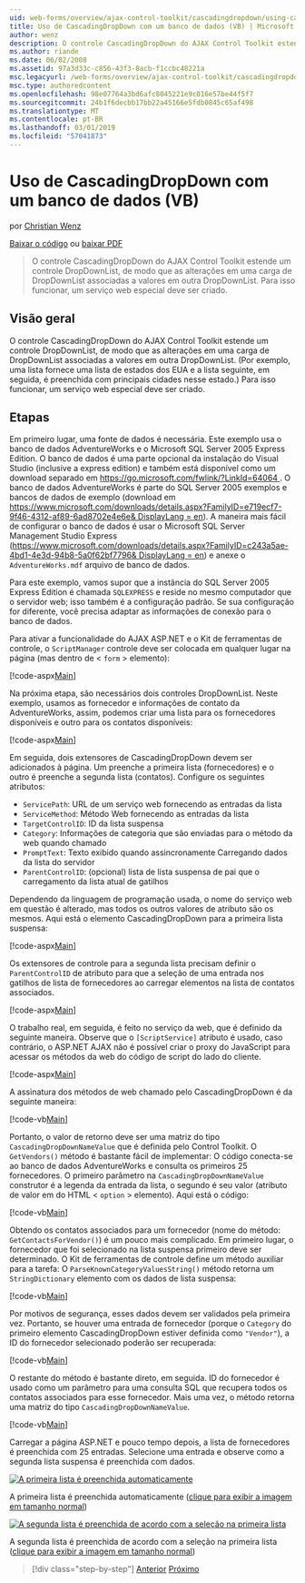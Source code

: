 ```yaml
---
uid: web-forms/overview/ajax-control-toolkit/cascadingdropdown/using-cascadingdropdown-with-a-database-vb
title: Uso de CascadingDropDown com um banco de dados (VB) | Microsoft Docs
author: wenz
description: O controle CascadingDropDown do AJAX Control Toolkit estende um controle DropDownList, de modo que as alterações em uma carga de DropDownList associado valores em anoth...
ms.author: riande
ms.date: 06/02/2008
ms.assetid: 97a3d33c-c856-43f3-8acb-f1ccbc48221a
msc.legacyurl: /web-forms/overview/ajax-control-toolkit/cascadingdropdown/using-cascadingdropdown-with-a-database-vb
msc.type: authoredcontent
ms.openlocfilehash: 98e07764a3bd6afc8045221e9c016e57be44f5f7
ms.sourcegitcommit: 24b1f6decbb17bb22a45166e5fdb0845c65af498
ms.translationtype: MT
ms.contentlocale: pt-BR
ms.lasthandoff: 03/01/2019
ms.locfileid: "57041873"
---
```

<a name="using-cascadingdropdown-with-a-database-vb"></a>Uso de CascadingDropDown com um banco de dados (VB)
====================
por [Christian Wenz](https://github.com/wenz)

[Baixar o código](http://download.microsoft.com/download/9/0/7/907760b1-2c60-4f81-aeb6-ca416a573b0d/cascadingdropdown1.vb.zip) ou [baixar PDF](http://download.microsoft.com/download/2/d/c/2dc10e34-6983-41d4-9c08-f78f5387d32b/cascadingdropdown1VB.pdf)

> O controle CascadingDropDown do AJAX Control Toolkit estende um controle DropDownList, de modo que as alterações em uma carga de DropDownList associadas a valores em outra DropDownList. Para isso funcionar, um serviço web especial deve ser criado.


## <a name="overview"></a>Visão geral

O controle CascadingDropDown do AJAX Control Toolkit estende um controle DropDownList, de modo que as alterações em uma carga de DropDownList associadas a valores em outra DropDownList. (Por exemplo, uma lista fornece uma lista de estados dos EUA e a lista seguinte, em seguida, é preenchida com principais cidades nesse estado.) Para isso funcionar, um serviço web especial deve ser criado.

## <a name="steps"></a>Etapas

Em primeiro lugar, uma fonte de dados é necessária. Este exemplo usa o banco de dados AdventureWorks e o Microsoft SQL Server 2005 Express Edition. O banco de dados é uma parte opcional da instalação do Visual Studio (inclusive a express edition) e também está disponível como um download separado em [ https://go.microsoft.com/fwlink/?LinkId=64064 ](https://go.microsoft.com/fwlink/?LinkId=64064). O banco de dados AdventureWorks é parte do SQL Server 2005 exemplos e bancos de dados de exemplo (download em [ https://www.microsoft.com/downloads/details.aspx?FamilyID=e719ecf7-9f46-4312-af89-6ad8702e4e6e&amp; DisplayLang = en](https://www.microsoft.com/downloads/details.aspx?FamilyID=e719ecf7-9f46-4312-af89-6ad8702e4e6e&amp;DisplayLang=en)). A maneira mais fácil de configurar o banco de dados é usar o Microsoft SQL Server Management Studio Express ([https://www.microsoft.com/downloads/details.aspx?FamilyID=c243a5ae-4bd1-4e3d-94b8-5a0f62bf7796&amp; DisplayLang = en](https://www.microsoft.com/downloads/details.aspx?FamilyID=c243a5ae-4bd1-4e3d-94b8-5a0f62bf7796&amp;DisplayLang=en)) e anexe o `AdventureWorks.mdf` arquivo de banco de dados.

Para este exemplo, vamos supor que a instância do SQL Server 2005 Express Edition é chamada `SQLEXPRESS` e reside no mesmo computador que o servidor web; isso também é a configuração padrão. Se sua configuração for diferente, você precisa adaptar as informações de conexão para o banco de dados.

Para ativar a funcionalidade do AJAX ASP.NET e o Kit de ferramentas de controle, o `ScriptManager` controle deve ser colocada em qualquer lugar na página (mas dentro de &lt; `form` &gt; elemento):

[!code-aspx[Main](using-cascadingdropdown-with-a-database-vb/samples/sample1.aspx)]

Na próxima etapa, são necessários dois controles DropDownList. Neste exemplo, usamos as fornecedor e informações de contato da AdventureWorks, assim, podemos criar uma lista para os fornecedores disponíveis e outro para os contatos disponíveis:

[!code-aspx[Main](using-cascadingdropdown-with-a-database-vb/samples/sample2.aspx)]

Em seguida, dois extensores de CascadingDropDown devem ser adicionados à página. Um preenche a primeira lista (fornecedores) e o outro é preenche a segunda lista (contatos). Configure os seguintes atributos:

- `ServicePath`: URL de um serviço web fornecendo as entradas da lista
- `ServiceMethod`: Método Web fornecendo as entradas da lista
- `TargetControlID`: ID da lista suspensa
- `Category`: Informações de categoria que são enviadas para o método da web quando chamado
- `PromptText`: Texto exibido quando assincronamente Carregando dados da lista do servidor
- `ParentControlID`: (opcional) lista de lista suspensa de pai que o carregamento da lista atual de gatilhos

Dependendo da linguagem de programação usada, o nome do serviço web em questão é alterado, mas todos os outros valores de atributo são os mesmos. Aqui está o elemento CascadingDropDown para a primeira lista suspensa:

[!code-aspx[Main](using-cascadingdropdown-with-a-database-vb/samples/sample3.aspx)]

Os extensores de controle para a segunda lista precisam definir o `ParentControlID` de atributo para que a seleção de uma entrada nos gatilhos de lista de fornecedores ao carregar elementos na lista de contatos associados.

[!code-aspx[Main](using-cascadingdropdown-with-a-database-vb/samples/sample4.aspx)]

O trabalho real, em seguida, é feito no serviço da web, que é definido da seguinte maneira. Observe que o `[ScriptService]` atributo é usado, caso contrário, o ASP.NET AJAX não é possível criar o proxy do JavaScript para acessar os métodos da web do código de script do lado do cliente.

[!code-aspx[Main](using-cascadingdropdown-with-a-database-vb/samples/sample5.aspx)]

A assinatura dos métodos de web chamado pelo CascadingDropDown é da seguinte maneira:

[!code-vb[Main](using-cascadingdropdown-with-a-database-vb/samples/sample6.vb)]

Portanto, o valor de retorno deve ser uma matriz do tipo `CascadingDropDownNameValue` que é definida pelo Control Toolkit. O `GetVendors()` método é bastante fácil de implementar: O código conecta-se ao banco de dados AdventureWorks e consulta os primeiros 25 fornecedores. O primeiro parâmetro na `CascadingDropDownNameValue` construtor é a legenda da entrada da lista, o segundo é seu valor (atributo de valor em do HTML &lt; `option` &gt; elemento). Aqui está o código:

[!code-vb[Main](using-cascadingdropdown-with-a-database-vb/samples/sample7.vb)]

Obtendo os contatos associados para um fornecedor (nome do método: `GetContactsForVendor()`) é um pouco mais complicado. Em primeiro lugar, o fornecedor que foi selecionado na lista suspensa primeiro deve ser determinado. O Kit de ferramentas de controle define um método auxiliar para a tarefa: O `ParseKnownCategoryValuesString()` método retorna um `StringDictionary` elemento com os dados de lista suspensa:

[!code-vb[Main](using-cascadingdropdown-with-a-database-vb/samples/sample8.vb)]

Por motivos de segurança, esses dados devem ser validados pela primeira vez. Portanto, se houver uma entrada de fornecedor (porque o `Category` do primeiro elemento CascadingDropDown estiver definida como `"Vendor"`), a ID do fornecedor selecionado poderão ser recuperada:

[!code-vb[Main](using-cascadingdropdown-with-a-database-vb/samples/sample9.vb)]

O restante do método é bastante direto, em seguida. ID do fornecedor é usado como um parâmetro para uma consulta SQL que recupera todos os contatos associados para esse fornecedor. Mais uma vez, o método retorna uma matriz do tipo `CascadingDropDownNameValue`.

[!code-vb[Main](using-cascadingdropdown-with-a-database-vb/samples/sample10.vb)]

Carregar a página ASP.NET e pouco tempo depois, a lista de fornecedores é preenchida com 25 entradas. Selecione uma entrada e observe como a segunda lista suspensa é preenchida com dados.


[![A primeira lista é preenchida automaticamente](using-cascadingdropdown-with-a-database-vb/_static/image2.png)](using-cascadingdropdown-with-a-database-vb/_static/image1.png)

A primeira lista é preenchida automaticamente ([clique para exibir a imagem em tamanho normal](using-cascadingdropdown-with-a-database-vb/_static/image3.png))


[![A segunda lista é preenchida de acordo com a seleção na primeira lista](using-cascadingdropdown-with-a-database-vb/_static/image5.png)](using-cascadingdropdown-with-a-database-vb/_static/image4.png)

A segunda lista é preenchida de acordo com a seleção na primeira lista ([clique para exibir a imagem em tamanho normal](using-cascadingdropdown-with-a-database-vb/_static/image6.png))

> [!div class="step-by-step"]
> [Anterior](filling-a-list-using-cascadingdropdown-vb.md)
> [Próximo](presetting-list-entries-with-cascadingdropdown-vb.md)
